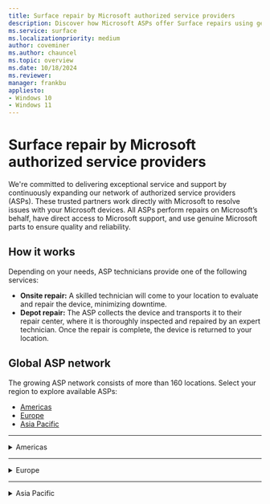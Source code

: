 ```yaml
---
title: Surface repair by Microsoft authorized service providers
description: Discover how Microsoft ASPs offer Surface repairs using genuine parts & direct support, collaborating closely with Microsoft for quality service.
ms.service: surface
ms.localizationpriority: medium
author: coveminer
ms.author: chauncel
ms.topic: overview
ms.date: 10/18/2024
ms.reviewer: 
manager: frankbu
appliesto:
- Windows 10
- Windows 11
---
```


# Surface repair by Microsoft authorized service providers

We're committed to delivering exceptional service and support by continuously expanding our network of authorized service providers (ASPs). These trusted partners work directly with Microsoft to resolve issues with your Microsoft devices. All ASPs perform repairs on Microsoft’s behalf, have direct access to Microsoft support, and use genuine Microsoft parts to ensure quality and reliability.

## How it works

Depending on your needs, ASP technicians provide one of the following services:

- **Onsite repair:** A skilled technician will come to your location to evaluate and repair the device, minimizing downtime.  
- **Depot repair:** The ASP collects the device and transports it to their repair center, where it is thoroughly inspected and repaired by an expert technician. Once the repair is complete, the device is returned to your location.

## Global ASP network

The growing ASP network consists of more than 160 locations. Select your region to explore available ASPs:

- [Americas](#americas)
- [Europe](#europe)
- [Asia Pacific](#asia-pacific)

---

<details id="americas">
  <summary>Americas</summary>

The Americas provide extensive repair services with ASPs available in Canada and the United States, supporting both consumers and businesses. These providers offer onsite and depot repair options.

### Canada

| **Authorized Service Provider**     | **Depot repair** | **Onsite repair** |
|-------------------------------------|------------------|-------------------|
| CompuCom                            | &#10004;                |                   |
| Compugen                            | &#10004;                |                   |
| Converge Technology Solutions       | &#10004;                |                   |
| Coreio                              | &#10004;                |                   |
| Insight                             | &#10004;                |                   |
| IT Mission                          | &#10004;                |                   |
| Microserve                          | &#10004;                |                   |
| TD SYNNEX                           | &#10004;                |                   |
| WBM Technologies                    | &#10004;                |                   |

### United States

| **Authorized Service Provider**     | **Depot repair** | **Onsite repair** |
|-------------------------------------|------------------|-------------------|
| Applied Data Technologies           | &#10004;                |                   |
| Checkpoint Services                 |                  | &#10004;                 |
| CompuCom                            | &#10004;                |                   |
| Compugen                            | &#10004;                |                   |
| Connection                          | &#10004;                |                   |
| Converge Technology Solutions       | &#10004;                |                   |
| Coreio                              | &#10004;                |                   |
| DHE                                 | &#10004;                |                   |
| DI Technology Group Inc             | &#10004;                |                   |
| DXC Technology                      | &#10004;                |                   |
| FedEx                               | &#10004;                |                   |
| GlobalAsset                         | &#10004;                |                   |
| Insight                             | &#10004;                |                   |
| Integration Technologies Group      | &#10004;                |                   |
| IT savvy                            | &#10004;                |                   |
| MCPC                                | &#10004;                |                   |
| MicroK12                            | &#10004;                |                   |
| Mobile ME IT                        | &#10004;                |                   |
| Netsync Network Solutions           | &#10004;                |                   |
| New York Computer Help              | &#10004;                |                   |
| ProTech Computer Systems, Inc       | &#10004;                |                   |
| Sterling                            | &#10004;                |                   |
| TD SYNNEX                           | &#10004;                |                   |
| Trafera                             | &#10004;                |                   |
| UDT                                 | &#10004;                |                   |
| Zones                               | &#10004;                |                   |

</details>

---

<details id="europe">
  <summary>Europe</summary>

Europe offers a range of ASPs that cater to local and cross-border customers, providing both technical expertise and genuine parts to ensure quality repairs.

### Austria

| **Authorized Service Provider**      | **Depot repair** | **Onsite repair** |
|--------------------------------------|------------------|-------------------|
| Bechtle GmbH IT Systemhaus           | &#10004;                |                   |
| CLS                                  | &#10004;                |                   |
| Mobiletouch Austria GmbH             | &#10004;                |                   |

### United Kingdom

| **Authorized Service Provider**      | **Depot repair** | **Onsite repair** |
|--------------------------------------|------------------|-------------------|
| Academia Ltd                         | &#10004;                |                   |
| Carillion                            | &#10004;                |                   |
| Centerprise                          | &#10004;                |                   |
| CDW                                  | &#10004;                |                   |
| Class Technology Solutions           | &#10004;                |                   |
| Currys                               | &#10004;                |                   |
| HybrIT                               | &#10004;                |                   |
| DXC Technology (UK)                  | &#10004;                |                   |
| TMT First Limited                    | &#10004;                |                   |
| Westcoast                            | &#10004;                |                   |
| XMA                                  | &#10004;                |                   |
| Zones                                | &#10004;                |                   |

</details>

---

<details id="asia-pacific">
  <summary>Asia Pacific</summary>

ASPs in the Asia Pacific region offer a mix of onsite and depot services, meeting the needs of both personal and business users across several countries.

### Australia

| **Authorized Service Provider**      | **Depot repair** | **Onsite repair** |
|--------------------------------------|------------------|-------------------|
| ASI Solutions                        | &#10004;                |                   |
| Comp Now                             | &#10004;                |                   |
| JB Hi-Fi                             | &#10004;                |                   |
| KEH Partnership                      | &#10004;                |                   |
| Stott & Hoare                        | &#10004;                |                   |
| Winthrop                             | &#10004;                |                   |

### Japan

| **Authorized Service Provider**      | **Depot repair** | **Onsite repair** |
|--------------------------------------|------------------|-------------------|
| Bic Camera                           | &#10004;                |                   |
| GSS                                  | &#10004;                |                   |

</details>

